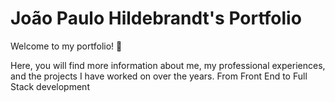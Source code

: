 # João Paulo Hildebrandt's Portfolio

Welcome to my portfolio! 🎉

Here, you will find more information about me, my professional experiences, and the projects I have worked on over the years. From Front End to Full Stack development
